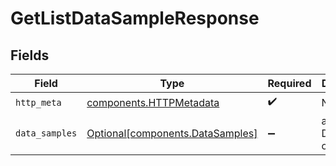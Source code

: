 # GetListDataSampleResponse


## Fields

| Field                                                                      | Type                                                                       | Required                                                                   | Description                                                                |
| -------------------------------------------------------------------------- | -------------------------------------------------------------------------- | -------------------------------------------------------------------------- | -------------------------------------------------------------------------- |
| `http_meta`                                                                | [components.HTTPMetadata](../../models/components/httpmetadata.md)         | :heavy_check_mark:                                                         | N/A                                                                        |
| `data_samples`                                                             | [Optional[components.DataSamples]](../../models/components/datasamples.md) | :heavy_minus_sign:                                                         | a list of DataSample objects                                               |